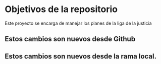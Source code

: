 # Objetivos de la repositorio

Este proyecto se encarga de manejar los planes de la liga de la justicia

## Estos cambios son nuevos desde Github
## Estos cambios son nuevos desde la rama local.
